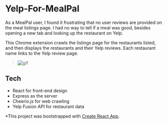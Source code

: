 # Yelp-For-MealPal

As a MealPal user, I found it frustrating that no user reviews are provided on the meal listings page. I had no way to tell if a meal was good, besides opening a new tab and looking up the restaurant on Yelp.

This Chrome extension crawls the listings page for the restaurants listed, and then displays the restaurants and their Yelp reviews. Each restaurant name links to the Yelp review page.
> ![gif](https://imgur.com/DCAEpb6.gif)

## Tech 

- React for front-end design
- Express as the server
- Cheerio.js for web crawling
- Yelp Fusion API for restaurant data

*This project was bootstrapped with [Create React App](https://github.com/facebookincubator/create-react-app).
